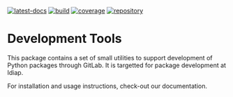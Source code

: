 <!--
Copyright © 2022 Idiap Research Institute <contact@idiap.ch>

SPDX-License-Identifier: BSD-3-Clause
-->

[![latest-docs](https://img.shields.io/badge/docs-v2.0.0-orange.svg)](https://idiap-devtools.readthedocs.io/en/v2.0.0/)
[![build](https://gitlab.idiap.ch/software/idiap-devtools/badges/v2.0.0/pipeline.svg)](https://gitlab.idiap.ch/software/idiap-devtools/commits/v2.0.0)
[![coverage](https://gitlab.idiap.ch/software/idiap-devtools/badges/v2.0.0/coverage.svg)](https://www.idiap.ch/software/biosignal/docs/software/idiap-devtools/v2.0.0/coverage/index.html)
[![repository](https://img.shields.io/badge/gitlab-project-0000c0.svg)](https://gitlab.idiap.ch/software/idiap-devtools)

# Development Tools

This package contains a set of small utilities to support development of Python
packages through GitLab.  It is targetted for package development at Idiap.

For installation and usage instructions, check-out our documentation.
